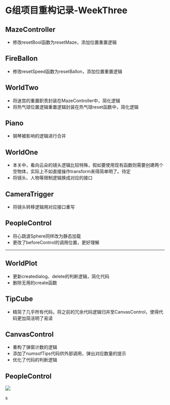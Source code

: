 # G组项目重构记录-WeekThree

## MazeController
- 修改resetBool函数为resetMaze，添加位置重置逻辑

## FireBallon
- 修改resetSpeed函数为resetBallon，添加位置重置逻辑

## WorldTwo 
- 将迷宫的重置职责封装在MazeController中，简化逻辑
- 将热气球位置逻辑重置逻辑封装在热气球reset函数中，简化逻辑

## Piano 
- 钢琴被影响的逻辑进行合并

## WorldOne
- 本关中，看向云朵的镜头逻辑比较特殊，假如要使用现有函数则需要创建两个空物体，实际上不如直接操作transform来得简单明了。待定
- 将镜头、人物等限制逻辑换成对应的接口

## CameraTrigger
- 将镜头转移逻辑用对应接口重写

## PeopleControl 
- 将心跳波Sphere同样改为静态加载
- 更改了beforeControl的调用位置，更好理解
--------------------------
## WorldPlot 
- 更新createdialog、delete的判断逻辑，简化代码
- 删除无用的create函数

## TipCube 
- 精简了几乎所有代码，将之前的冗余代码逻辑归并至CanvasControl，使得代码更加简洁明了易读

## CanvasControl
- 重构了弹窗计数的逻辑
- 添加了numsofTips代码供外部调用，弹出对应数量的提示
- 优化了代码的判断逻辑

## PeopleControl
![](https://github.com/marknash666/FiscoBcos-Exercises/blob/master/images/image-for-seedDev/Main.jpg)


s